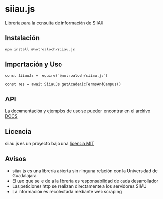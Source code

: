 # siiau.js

Librería para la consulta de información de SIIAU

## Instalación

```
npm install @notroaloch/siiau.js
```

## Importación y Uso

```
const SiiauJs = require('@notroaloch/siiau.js')

const res = await SiiauJs.getAcademicTermsAndCampus();
```

## API

La documentación y ejemplos de uso se pueden encontrar en el archivo [DOCS](https://github.com/notroaloch/siiau.js/blob/main/DOCS.md)

## Licencia

siiau.js es un proyecto bajo una [licencia MIT](https://github.com/notroaloch/siiau.js/blob/main/LICENSE.md)

## Avisos

- siiau.js es una librería abierta sin ninguna relación con la Universidad de Guadalajara
- El uso que se le de a la librería es responsabilidad de cada desarrollador
- Las peticiones http se realizan directamente a los servidores SIIAU
- La información es recolectada mediante web scraping
